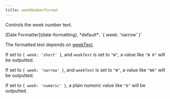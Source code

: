 ```yaml
---
title: weekNumberFormat
---
```


Controls the week number text.

<div class='spec' markdown='1'>
[Date Formatter](date-formatting), *default*: `{ week: 'narrow' }`
</div>

The formatted text depends on [weekText](weekText).

If set to `{ week: 'short' }`, and `weekText` is set to `"W"`, a value like `"W 6"` will be outputted.

If set to `{ week: 'narrow' }`, and `weekText` is set to `"W"`, a value like `"W6"` will be outputted.

If set to `{ week: 'numeric' }`, a plain numeric value like `"6"` will be outputted.
